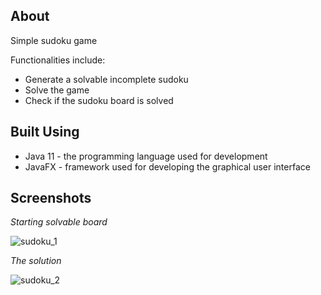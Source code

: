 ## About 

Simple sudoku game 

Functionalities include:
- Generate a solvable incomplete sudoku
- Solve the game
- Check if the sudoku board is solved

## Built Using 

- Java 11 - the programming language used for development
- JavaFX - framework used for developing the graphical user interface

## Screenshots

*Starting solvable board*

![sudoku_1](https://user-images.githubusercontent.com/38219202/153090630-d5c29626-437c-4d0b-a352-d179c49f4a26.png)


*The solution*

![sudoku_2](https://user-images.githubusercontent.com/38219202/153090720-b100ce97-8abd-4f38-8757-d4fb33707e20.png)

